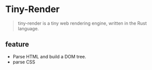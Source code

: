 # Tiny-Render

> tiny-render is a tiny web rendering engine, written in the Rust language.


## feature

- Parse HTML and build a DOM tree.
- parse CSS
